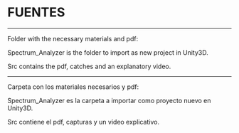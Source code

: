 # FUENTES 
----
Folder with the necessary materials and pdf:

  Spectrum_Analyzer is the folder to import as new project in Unity3D.
  
  Src contains the pdf, catches and an explanatory video.
  
----

Carpeta con los materiales necesarios y pdf:

  Spectrum_Analyzer es la carpeta a importar como proyecto nuevo en Unity3D.
  
  Src contiene el pdf, capturas y un video explicativo.

